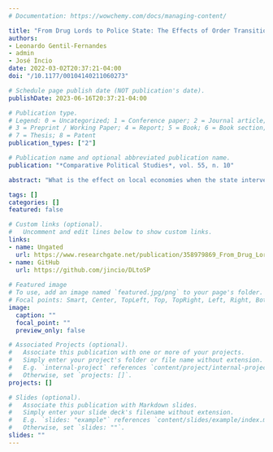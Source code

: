 ```yaml
---
# Documentation: https://wowchemy.com/docs/managing-content/

title: "From Drug Lords to Police State: The Effects of Order Transition on Local Economies"
authors:
- Leonardo Gentil-Fernandes
- admin
- José Incio
date: 2022-03-02T20:37:21-04:00
doi: "/10.1177/00104140211060273"

# Schedule page publish date (NOT publication's date).
publishDate: 2023-06-16T20:37:21-04:00

# Publication type.
# Legend: 0 = Uncategorized; 1 = Conference paper; 2 = Journal article;
# 3 = Preprint / Working Paper; 4 = Report; 5 = Book; 6 = Book section;
# 7 = Thesis; 8 = Patent
publication_types: ["2"]

# Publication name and optional abbreviated publication name.
publication: "*Comparative Political Studies*, vol. 55, n. 10"

abstract: "What is the effect on local economies when the state intervenes to capture its own territories back from non-state actors? In 2008, the government of Rio de Janeiro, Brazil, implemented a policy to take control of favelas that were previously dominated by organized crime groups (OCGs). We use day and night luminosity to assess the effects of this program on economic growth. The difference-in-differences design shows that state intervention has a significant and negative average treatment effect on the favelas that received the intervention. We further test a mechanism to explain this economic downturn: institutional replacement. Based on crime data, we demonstrate that this effect is caused by the destruction of local markets, especially illicit activities. The data highlight the perils of order transition, even when OCGs are removed by state actors. Furthermore, this paper reinforces the need for policies that are mindful of the externalities of institutional shifts."

tags: []
categories: []
featured: false

# Custom links (optional).
#   Uncomment and edit lines below to show custom links.
links:
- name: Ungated
  url: https://www.researchgate.net/publication/358979869_From_Drug_Lords_to_Police_State_The_Effects_of_Order_Transition_on_Local_Economies
- name: GitHub
  url: https://github.com/jincio/DLtoSP
  
# Featured image
# To use, add an image named `featured.jpg/png` to your page's folder. 
# Focal points: Smart, Center, TopLeft, Top, TopRight, Left, Right, BottomLeft, Bottom, BottomRight.
image:
  caption: ""
  focal_point: ""
  preview_only: false

# Associated Projects (optional).
#   Associate this publication with one or more of your projects.
#   Simply enter your project's folder or file name without extension.
#   E.g. `internal-project` references `content/project/internal-project/index.md`.
#   Otherwise, set `projects: []`.
projects: []

# Slides (optional).
#   Associate this publication with Markdown slides.
#   Simply enter your slide deck's filename without extension.
#   E.g. `slides: "example"` references `content/slides/example/index.md`.
#   Otherwise, set `slides: ""`.
slides: ""
---
```

